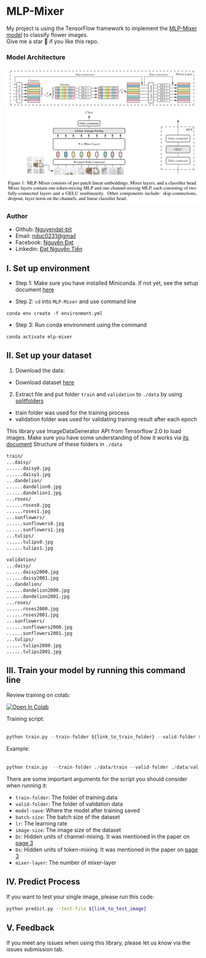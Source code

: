 # MLP-Mixer
My project is using the TensorFlow framework to implement the [MLP-Mixer model](https://arxiv.org/abs/2105.01601) to classify flower images. <br>
Give me a star :star2: if you like this repo.

### Model Architecture
<p align = "center"> 
<img src = "image/mlp_mixer.png">
</p>

### Author
<ul>
    <li>Github: <a href = "https://github.com/Nguyendat-bit">Nguyendat-bit</a> </li>
    <li>Email: <a href = "nduc0231@gmai.com">nduc0231@gmail</a></li>
    <li>Facebook: <a href = "https://www.facebook.com/dat.ng48/">Nguyễn Đạt</a></li>
    <li>Linkedin: <a href = "https://www.linkedin.com/in/nguyendat4801">Đạt Nguyễn Tiến</a></li>
</ul>

## I.  Set up environment
- Step 1: Make sure you have installed Miniconda. If not yet, see the setup document <a href="https://docs.conda.io/en/latest/miniconda.html">here</a>


- Step 2: `cd` into `MLP-Mixer` and use command line
```
conda env create -f environment.yml
```

- Step 3: Run conda environment using the command

```
conda activate mlp-mixer
``` 

## II.  Set up your dataset

<!-- - Guide user how to download your data and set the data pipeline  -->
1. Download the data:
- Download dataset [here](http://download.tensorflow.org/example_images/flower_photos.tgz)
2. Extract file and put folder ```train``` and ```validation``` to ```./data``` by using [splitfolders](https://pypi.org/project/split-folders/)
- train folder was used for the training process
- validation folder was used for validating training result after each epoch

This library use ImageDataGenerator API from Tensorflow 2.0 to load images. Make sure you have some understanding of how it works via [its document](https://keras.io/api/preprocessing/image/)
Structure of these folders in ```./data```

```
train/
...daisy/
......daisy0.jpg
......daisy1.jpg
...dandelion/
......dandelion0.jpg
......dandelion1.jpg
...roses/
......roses0.jpg
......roses1.jpg
...sunflowers/
......sunflowers0.jpg
......sunflowers1.jpg
...tulips/
......tulips0.jpg
......tulips1.jpg
```

```
validation/
...daisy/
......daisy2000.jpg
......daisy2001.jpg
...dandelion/
......dandelion2000.jpg
......dandelion2001.jpg
...roses/
......roses2000.jpg
......roses2001.jpg
...sunflowers/
......sunflowers2000.jpg
......sunflowers2001.jpg
...tulips/
......tulips2000.jpg
......tulips2001.jpg
```

## III. Train your model by running this command line

Review training on colab:

[![Open In Colab](https://colab.research.google.com/assets/colab-badge.svg)](https://colab.research.google.com/drive/1J_xSQ-9hhOv_J-wGyYAxrusDFw7-phb0?usp=sharing)


Training script:


```python

python train.py --train-folder ${link_to_train_folder} --valid-folder ${link_to_valid_folder} --epochs ${epochs}

```


Example:

```python

python train.py  --train-folder ./data/train --valid-folder ./data/val --epochs 100 

``` 

There are some important arguments for the script you should consider when running it:

- `train-folder`: The folder of training data
- `valid-folder`: The folder of validation data
- `model-save`: Where the model after training saved
- `batch-size`: The batch size of the dataset
- `lr`: The learning rate
- `image-size`: The image size of the dataset
- `Dc`: Hidden units of channel-mixing. It was mentioned in the paper on [page 3](https://arxiv.org/pdf/2105.01601.pdf)
- `Ds`: Hidden units of token-mixing. It was mentioned in the paper on [page 3](https://arxiv.org/pdf/2105.01601.pdf)
- `mixer-layer`: The number of mixer-layer 
## IV. Predict Process
If you want to test your single image, please run this code:
```bash
python predict.py --test-file ${link_to_test_image}
```




## V. Feedback
If you meet any issues when using this library, please let us know via the issues submission tab.



